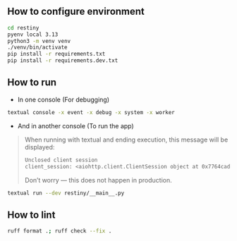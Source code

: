 ## How to configure environment
```bash
cd restiny
pyenv local 3.13
python3 -m venv venv
./venv/bin/activate
pip install -r requirements.txt
pip install -r requirements.dev.txt
```

## How to run
- In one console (For debugging)
```bash
textual console -x event -x debug -x system -x worker
```

- And in another console (To run the app)
> When running with textual and ending execution, this message will be displayed:
>```bash
>Unclosed client session
>client_session: <aiohttp.client.ClientSession object at 0x7764cad8a420>
>```
> Don’t worry — this does not happen in production.
```bash
textual run --dev restiny/__main__.py
```

## How to lint
```bash
ruff format .; ruff check --fix .
```
